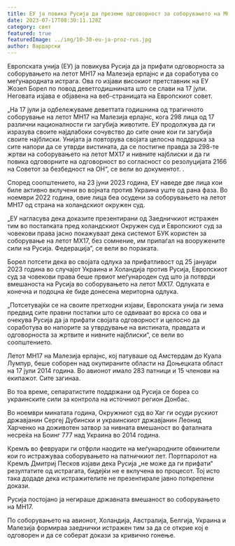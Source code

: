 ```yaml
---
title: ЕУ ја повика Русија да преземе одговорност за соборувањето на MH17
date: 2023-07-17T08:30:11.128Z
category: свет
featured: true
featuredImage: ../img/10-30-eu-ja-proz-rus.jpg
author: Вардарски
---
```

Европската унија (ЕУ) ја повикува Русија да ја прифати одговорноста за соборувањето на летот MH17 на Малезија ерлајнс и да соработува со меѓународната истрага. Ова го изјави високиот претставник на ЕУ Жозеп Борел по повод деветгодишнината што се слави на 17 јули. Неговата изјава е објавена на веб-страницата на Европскиот совет.

„На 17 јули ја одбележуваме деветтата годишнина од трагичното соборување на летот MH17 на Малезија ерлајнс, кога 298 лица од 17 различни националности ги загубија животите. ЕУ продолжува да ги изразува своите најдлабоки сочувство до сите оние кои ги загубија своите најблиски. Унијата ја повторува својата целосна поддршка за сите напори да се утврди вистината, да се постигне правда за 298-те жртви на соборувањето на летот МХ17 и нивните најблиски и да ги повика одговорните на одговорност во согласност со резолуцијата 2166 на Советот за безбедност на ОН“, се вели во документот. .

Според соопштението, на 23 јуни 2023 година, ЕУ наведе две лица кои биле активно вклучени во војната против Украина уште од рана фаза. Во ноември 2022 година, овие лица беа осудени за соборувањето на летот MH17 од страна на холандскиот окружен суд.

„ЕУ нагласува дека доказите презентирани од Заедничкиот истражен тим во постапката пред холандскиот Окружен суд и Европскиот суд за човекови права јасно покажуваат дека системот БУК користен за соборување на летот МХ17, без сомнение, им припаѓал на вооружените сили на Русија. Федерација“, се вели во пораката.

Борел потсети дека во својата одлука за прифатливост од 25 јануари 2023 година во случајот Украина и Холандија против Русија, Европскиот суд за човекови права беше првиот меѓународен суд што ја потврди вмешаноста на Русија во соборувањето на летот МХ17. Одлуката е конечна и подоцна ќе биде донесена мериторна одлука.

„Потсетувајќи се на своите претходни изјави, Европската унија ги зема предвид сите правни постапки што се одвиваат во врска со ова и очекува Русија да ја прифати својата одговорност и целосно да соработува во напорите за утврдување на вистината, правдата и одговорноста за жртвите и нивните најблиски“, се вели во соопштението.

Летот MH17 на Малезија ерлајнс, кој патуваше од Амстердам до Куала Лумпур, беше соборен над окупираните области на Доњецката област на 17 јули 2014 година. Во авионот имало 283 патници и 15 членови на екипажот. Сите загинаа.

Во тоа време, сепаратистите поддржани од Русија се бореа со украинските сили за контрола на источниот регион Донбас.

Во ноември минатата година, Окружниот суд во Хаг ги осуди рускиот државјанин Сергеј Дубински и украинскиот државјанин Леонид Харченко на доживотен затвор за нивната вмешаност во фаталната несреќа на Боинг 777 над Украина во 2014 година.

Кремљ во февруари ги отфрли наодите на меѓународните обвинители кои го истражуваа соборувањето на патничкиот лет. Портпаролот на Кремљ Дмитриј Песков изјави дека Русија „не може да ги прифати“ резултатите од истрагата, бидејќи не е вклучена во процесот. Тој исто така додаде дека истражителите не презентирале јавно поткрепени докази.

Русија постојано ја негираше државната вмешаност во соборувањето на MH17.

По соборувањето на авионот, Холандија, Австралија, Белгија, Украина и Малезија формираа заеднички истражен тим за да се открие кој е одговорен и да се соберат докази за кривично гонење.